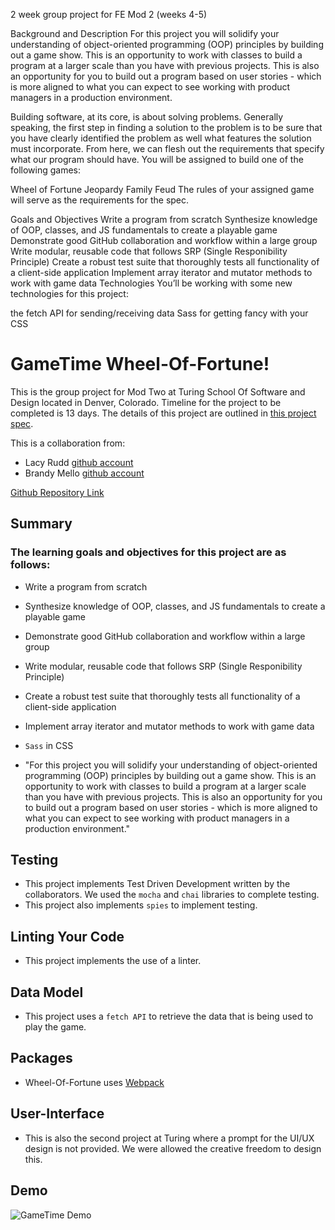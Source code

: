 2 week group project for FE Mod 2 (weeks 4-5)

Background and Description
For this project you will solidify your understanding of object-oriented programming (OOP) principles by building out a game show. This is an opportunity to work with classes to build a program at a larger scale than you have with previous projects. This is also an opportunity for you to build out a program based on user stories - which is more aligned to what you can expect to see working with product managers in a production environment.

Building software, at its core, is about solving problems. Generally speaking, the first step in finding a solution to the problem is to be sure that you have clearly identified the problem as well what features the solution must incorporate. From here, we can flesh out the requirements that specify what our program should have. You will be assigned to build one of the following games:

Wheel of Fortune
Jeopardy
Family Feud
The rules of your assigned game will serve as the requirements for the spec.

Goals and Objectives
Write a program from scratch
Synthesize knowledge of OOP, classes, and JS fundamentals to create a playable game
Demonstrate good GitHub collaboration and workflow within a large group
Write modular, reusable code that follows SRP (Single Responibility Principle)
Create a robust test suite that thoroughly tests all functionality of a client-side application
Implement array iterator and mutator methods to work with game data
Technologies
You’ll be working with some new technologies for this project:

the fetch API for sending/receiving data
Sass for getting fancy with your CSS


# GameTime Wheel-Of-Fortune!

This is the group project for Mod Two at Turing School Of Software and Design located in Denver, Colorado. 
Timeline for the project to be completed is 13 days.  The details of this project are outlined in [this project spec](https://frontend.turing.io/projects/module-2/game-time.htmll).

This is a collaboration from:
* Lacy Rudd  [github account](https://github.com/dawnlunacy) <br>
* Brandy Mello [github account](https://github.com/BrandyMello)<br>

[Github Repository Link](https://github.com/BrandyMello/WheelOfFortune)
## Summary
### The learning goals and objectives for this project are as follows: 
* Write a program from scratch
* Synthesize knowledge of OOP, classes, and JS fundamentals to create a playable game
* Demonstrate good GitHub collaboration and workflow within a large group
* Write modular, reusable code that follows SRP (Single Responibility Principle)
* Create a robust test suite that thoroughly tests all functionality of a client-side application
* Implement array iterator and mutator methods to work with game data
* `Sass` in CSS

* "For this project you will solidify your understanding of object-oriented programming (OOP) principles by building out a game show. This is an opportunity to work with classes to build a program at a larger scale than you have with previous projects. This is also an opportunity for you to build out a program based on user stories - which is more aligned to what you can expect to see working with product managers in a production environment."

## Testing

* This project implements Test Driven Development written by the collaborators. We used the `mocha` and `chai` libraries to complete testing.
* This project also implements `spies` to implement testing. 

## Linting Your Code

* This project implements the use of a linter. 

## Data Model
* This project uses a `fetch API` to retrieve the data that is being used to play the game. 

## Packages

* Wheel-Of-Fortune uses [Webpack](https://webpack.js.org/) 

## User-Interface 
* This is also the second project at Turing where a prompt for the UI/UX design is not provided. We were allowed the creative freedom to design this. 

## Demo
![GameTime Demo](https://github.com/dawnlunacy/fitlit-starter-kit/blob/master/images/demo/FitLit-demo.gif)

